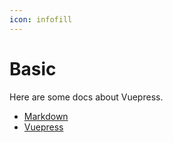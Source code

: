 ```yaml
---
icon: infofill
---
```


# Basic

Here are some docs about Vuepress.

- [Markdown](markdown/readme.md)
- [Vuepress](vuepress/readme.md)
